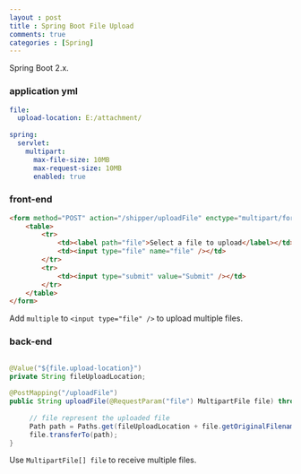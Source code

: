 ```yaml
---
layout : post
title : Spring Boot File Upload
comments: true
categories : [Spring]
---
```


Spring Boot 2.x.

### application yml

```yml
file:
  upload-location: E:/attachment/
    
spring:
  servlet:
    multipart:
      max-file-size: 10MB
      max-request-size: 10MB
      enabled: true
```

### front-end

```html
<form method="POST" action="/shipper/uploadFile" enctype="multipart/form-data">
    <table>
        <tr>
            <td><label path="file">Select a file to upload</label></td>
            <td><input type="file" name="file" /></td>
        </tr>
        <tr>
            <td><input type="submit" value="Submit" /></td>
        </tr>
    </table>
</form>
```

Add `multiple` to `<input type="file" />` to upload multiple files.

### back-end

```java

@Value("${file.upload-location}")
private String fileUploadLocation;
  
@PostMapping("/uploadFile")
public String uploadFile(@RequestParam("file") MultipartFile file) throws IllegalStateException, IOException {
	   
     // file represent the uploaded file
     Path path = Paths.get(fileUploadLocation + file.getOriginalFilename());
     file.transferTo(path);
}
```

Use `MultipartFile[] file` to receive multiple files.
